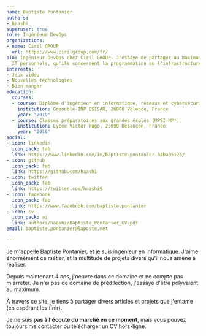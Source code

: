 ```yaml
---
name: Baptiste Pontanier
authors:
- haashi
superuser: true
role: Ingénieur DevOps
organizations:
- name: Ciril GROUP
  url: https://www.cirilgroup.com/fr/
bio: Ingénieur DevOps chez Ciril GROUP. J'essaye de partager au maximum mes projets
  IT personnels, qu'ils concernent la programmation ou l'infrastructure.
interests:
- Jeux vidéo
- Nouvelles technologies
- Bien manger
education:
  courses:
  - course: Diplôme d'ingénieur en informatique, réseaux et cybersécurité
    institution: Grenoble-INP ESISAR, 26000 Valence, France
    year: "2019"
  - course: Classes préparatoires aux grandes écoles (MPSI-MP*)
    institution: Lycee Victor Hugo, 25000 Besançon, France
    year: "2016"
social:
- icon: linkedin
  icon_pack: fab
  link: https://www.linkedin.com/in/baptiste-pontanier-b4ba0512b/
- icon: github
  icon_pack: fab
  link: https://github.com/haashi
- icon: twitter
  icon_pack: fab
  link: https://twitter.com/haashi9
- icon: facebook
  icon_pack: fab
  link: https://www.facebook.com/baptiste.pontanier
- icon: cv
  icon_pack: ai
  link: authors/haashi/Baptiste_Pontanier_CV.pdf
email: baptiste.pontanier@laposte.net

---
```

Je m'appelle Baptiste Pontanier, et je suis ingénieur en informatique. J'aime énormément ce métier, et la multitude de projets divers qu'il nous amène à réaliser.

Depuis maintenant 4 ans, j'oeuvre dans ce domaine et ne compte pas m'arrêter. Je n'ai pas de domaine de prédilection, j'essaye d'être polyvalent au maximum.

À travers ce site, je tiens à partager divers articles et projets que j'entame (en espérant les finir).

Je ne suis <b>pas à l'écoute du marché en ce moment</b>, mais vous pouvez toujours me contacter ou télécharger un CV hors-ligne.